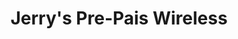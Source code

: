 ---
title: "Jerry's Pre-Pais Wireless"
url: /woodruff/jerrys-pre-pais-wireless/
shop: mobile phone
---